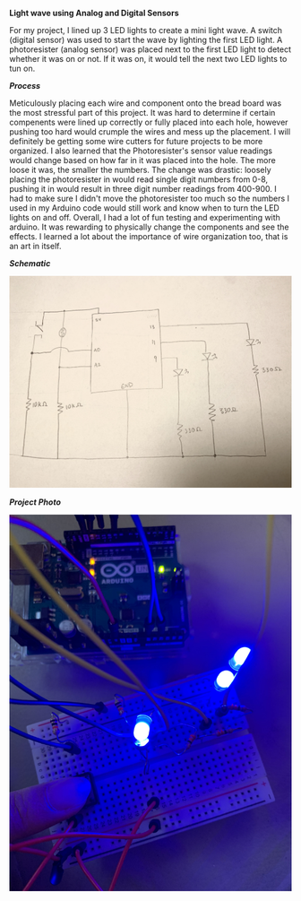 **Light wave using Analog and Digital Sensors** 

For my project, I lined up 3 LED lights to create a mini light wave. A switch (digital sensor) was used to start the wave by lighting the first LED light. A photoresister (analog sensor) was placed next to the first LED light to detect whether it was on or not. If it was on, it would tell the next two LED lights to tun on. 

***Process***

Meticulously placing each wire and component onto the bread board was the most stressful part of this project. It was hard to determine if certain compenents were lined up correctly or fully placed into each hole, however pushing too hard would crumple the wires and mess up the placement. I will definitely be getting some wire cutters for future projects to be more organized. I also learned that the Photoresister's sensor value readings would change based on how far in it was placed into the hole. The more loose it was, the smaller the numbers. The change was drastic: loosely placing the photoresister in would read single digit numbers from 0-8, pushing it in would result in three digit number readings from 400-900. I had to make sure I didn't move the photoresister too much so the numbers I used in my Arduino code would still work and know when to turn the LED lights on and off. Overall, I had a lot of fun testing and experimenting with arduino. It was rewarding to physically change the components and see the effects. I learned a lot about the importance of wire organization too, that is an art in itself. 

***Schematic***

![](schematic.jpg)

***Project Photo***

![](project.jpeg)

